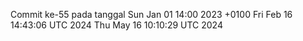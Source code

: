 Commit ke-55 pada tanggal Sun Jan 01 14:00 2023 +0100
Fri Feb 16 14:43:06 UTC 2024
Thu May 16 10:10:29 UTC 2024
